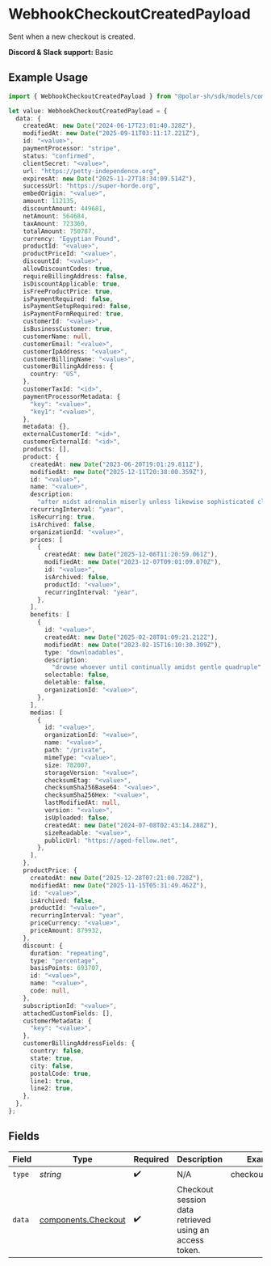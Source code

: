 # WebhookCheckoutCreatedPayload

Sent when a new checkout is created.

**Discord & Slack support:** Basic

## Example Usage

```typescript
import { WebhookCheckoutCreatedPayload } from "@polar-sh/sdk/models/components/webhookcheckoutcreatedpayload.js";

let value: WebhookCheckoutCreatedPayload = {
  data: {
    createdAt: new Date("2024-06-17T23:01:40.328Z"),
    modifiedAt: new Date("2025-09-11T03:11:17.221Z"),
    id: "<value>",
    paymentProcessor: "stripe",
    status: "confirmed",
    clientSecret: "<value>",
    url: "https://petty-independence.org",
    expiresAt: new Date("2025-11-27T18:34:09.514Z"),
    successUrl: "https://super-horde.org",
    embedOrigin: "<value>",
    amount: 112135,
    discountAmount: 449681,
    netAmount: 564684,
    taxAmount: 723360,
    totalAmount: 750787,
    currency: "Egyptian Pound",
    productId: "<value>",
    productPriceId: "<value>",
    discountId: "<value>",
    allowDiscountCodes: true,
    requireBillingAddress: false,
    isDiscountApplicable: true,
    isFreeProductPrice: true,
    isPaymentRequired: false,
    isPaymentSetupRequired: false,
    isPaymentFormRequired: true,
    customerId: "<value>",
    isBusinessCustomer: true,
    customerName: null,
    customerEmail: "<value>",
    customerIpAddress: "<value>",
    customerBillingName: "<value>",
    customerBillingAddress: {
      country: "US",
    },
    customerTaxId: "<id>",
    paymentProcessorMetadata: {
      "key": "<value>",
      "key1": "<value>",
    },
    metadata: {},
    externalCustomerId: "<id>",
    customerExternalId: "<id>",
    products: [],
    product: {
      createdAt: new Date("2023-06-20T19:01:29.811Z"),
      modifiedAt: new Date("2025-12-11T20:38:00.359Z"),
      id: "<value>",
      name: "<value>",
      description:
        "after midst adrenalin miserly unless likewise sophisticated clinking",
      recurringInterval: "year",
      isRecurring: true,
      isArchived: false,
      organizationId: "<value>",
      prices: [
        {
          createdAt: new Date("2025-12-06T11:20:59.061Z"),
          modifiedAt: new Date("2023-12-07T09:01:09.070Z"),
          id: "<value>",
          isArchived: false,
          productId: "<value>",
          recurringInterval: "year",
        },
      ],
      benefits: [
        {
          id: "<value>",
          createdAt: new Date("2025-02-28T01:09:21.212Z"),
          modifiedAt: new Date("2023-02-15T16:10:30.309Z"),
          type: "downloadables",
          description:
            "drowse whoever until continually amidst gentle quadruple",
          selectable: false,
          deletable: false,
          organizationId: "<value>",
        },
      ],
      medias: [
        {
          id: "<value>",
          organizationId: "<value>",
          name: "<value>",
          path: "/private",
          mimeType: "<value>",
          size: 782007,
          storageVersion: "<value>",
          checksumEtag: "<value>",
          checksumSha256Base64: "<value>",
          checksumSha256Hex: "<value>",
          lastModifiedAt: null,
          version: "<value>",
          isUploaded: false,
          createdAt: new Date("2024-07-08T02:43:14.288Z"),
          sizeReadable: "<value>",
          publicUrl: "https://aged-fellow.net",
        },
      ],
    },
    productPrice: {
      createdAt: new Date("2025-12-28T07:21:00.728Z"),
      modifiedAt: new Date("2025-11-15T05:31:49.462Z"),
      id: "<value>",
      isArchived: false,
      productId: "<value>",
      recurringInterval: "year",
      priceCurrency: "<value>",
      priceAmount: 879932,
    },
    discount: {
      duration: "repeating",
      type: "percentage",
      basisPoints: 693707,
      id: "<value>",
      name: "<value>",
      code: null,
    },
    subscriptionId: "<value>",
    attachedCustomFields: [],
    customerMetadata: {
      "key": "<value>",
    },
    customerBillingAddressFields: {
      country: false,
      state: true,
      city: false,
      postalCode: true,
      line1: true,
      line2: true,
    },
  },
};
```

## Fields

| Field                                                      | Type                                                       | Required                                                   | Description                                                | Example                                                    |
| ---------------------------------------------------------- | ---------------------------------------------------------- | ---------------------------------------------------------- | ---------------------------------------------------------- | ---------------------------------------------------------- |
| `type`                                                     | *string*                                                   | :heavy_check_mark:                                         | N/A                                                        | checkout.created                                           |
| `data`                                                     | [components.Checkout](../../models/components/checkout.md) | :heavy_check_mark:                                         | Checkout session data retrieved using an access token.     |                                                            |